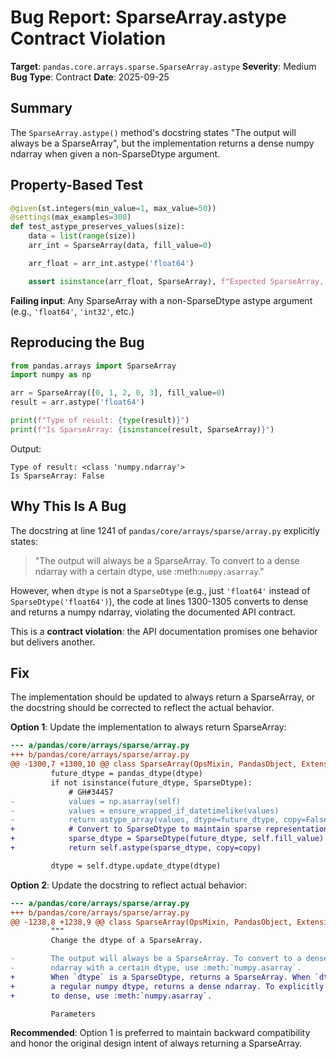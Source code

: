 # Bug Report: SparseArray.astype Contract Violation

**Target**: `pandas.core.arrays.sparse.SparseArray.astype`
**Severity**: Medium
**Bug Type**: Contract
**Date**: 2025-09-25

## Summary

The `SparseArray.astype()` method's docstring states "The output will always be a SparseArray", but the implementation returns a dense numpy ndarray when given a non-SparseDtype argument.

## Property-Based Test

```python
@given(st.integers(min_value=1, max_value=50))
@settings(max_examples=300)
def test_astype_preserves_values(size):
    data = list(range(size))
    arr_int = SparseArray(data, fill_value=0)

    arr_float = arr_int.astype('float64')

    assert isinstance(arr_float, SparseArray), f"Expected SparseArray, got {type(arr_float)}"
```

**Failing input**: Any SparseArray with a non-SparseDtype astype argument (e.g., `'float64'`, `'int32'`, etc.)

## Reproducing the Bug

```python
from pandas.arrays import SparseArray
import numpy as np

arr = SparseArray([0, 1, 2, 0, 3], fill_value=0)
result = arr.astype('float64')

print(f"Type of result: {type(result)}")
print(f"Is SparseArray: {isinstance(result, SparseArray)}")
```

Output:
```
Type of result: <class 'numpy.ndarray'>
Is SparseArray: False
```

## Why This Is A Bug

The docstring at line 1241 of `pandas/core/arrays/sparse/array.py` explicitly states:

> "The output will always be a SparseArray. To convert to a dense ndarray with a certain dtype, use :meth:`numpy.asarray`."

However, when `dtype` is not a `SparseDtype` (e.g., just `'float64'` instead of `SparseDtype('float64')`), the code at lines 1300-1305 converts to dense and returns a numpy ndarray, violating the documented API contract.

This is a **contract violation**: the API documentation promises one behavior but delivers another.

## Fix

The implementation should be updated to always return a SparseArray, or the docstring should be corrected to reflect the actual behavior.

**Option 1**: Update the implementation to always return SparseArray:

```diff
--- a/pandas/core/arrays/sparse/array.py
+++ b/pandas/core/arrays/sparse/array.py
@@ -1300,7 +1300,10 @@ class SparseArray(OpsMixin, PandasObject, ExtensionArray):
         future_dtype = pandas_dtype(dtype)
         if not isinstance(future_dtype, SparseDtype):
             # GH#34457
-            values = np.asarray(self)
-            values = ensure_wrapped_if_datetimelike(values)
-            return astype_array(values, dtype=future_dtype, copy=False)
+            # Convert to SparseDtype to maintain sparse representation
+            sparse_dtype = SparseDtype(future_dtype, self.fill_value)
+            return self.astype(sparse_dtype, copy=copy)

         dtype = self.dtype.update_dtype(dtype)
```

**Option 2**: Update the docstring to reflect actual behavior:

```diff
--- a/pandas/core/arrays/sparse/array.py
+++ b/pandas/core/arrays/sparse/array.py
@@ -1238,8 +1238,9 @@ class SparseArray(OpsMixin, PandasObject, ExtensionArray):
         """
         Change the dtype of a SparseArray.

-        The output will always be a SparseArray. To convert to a dense
-        ndarray with a certain dtype, use :meth:`numpy.asarray`.
+        When `dtype` is a SparseDtype, returns a SparseArray. When `dtype` is
+        a regular numpy dtype, returns a dense ndarray. To explicitly convert
+        to dense, use :meth:`numpy.asarray`.

         Parameters
```

**Recommended**: Option 1 is preferred to maintain backward compatibility and honor the original design intent of always returning a SparseArray.